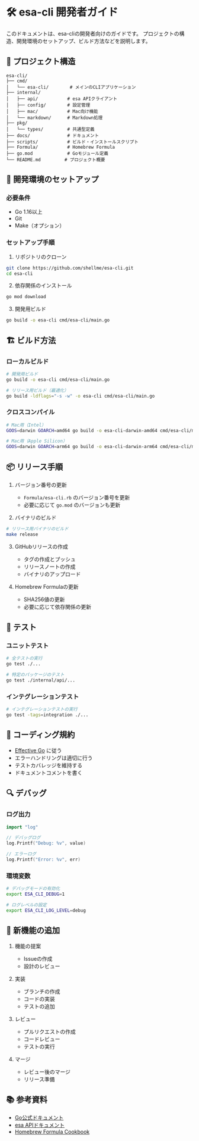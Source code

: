 # 🛠 esa-cli 開発者ガイド

このドキュメントは、esa-cliの開発者向けのガイドです。
プロジェクトの構造、開発環境のセットアップ、ビルド方法などを説明します。

## 📁 プロジェクト構造

```
esa-cli/
├── cmd/
│   └── esa-cli/        # メインのCLIアプリケーション
├── internal/
│   ├── api/           # esa APIクライアント
│   ├── config/        # 設定管理
│   ├── mac/           # Mac向け機能
│   └── markdown/      # Markdown処理
├── pkg/
│   └── types/         # 共通型定義
├── docs/              # ドキュメント
├── scripts/           # ビルド・インストールスクリプト
├── Formula/           # Homebrew Formula
├── go.mod             # Goモジュール定義
└── README.md         # プロジェクト概要
```

## 🔧 開発環境のセットアップ

### 必要条件

- Go 1.16以上
- Git
- Make（オプション）

### セットアップ手順

1. リポジトリのクローン
```bash
git clone https://github.com/shellme/esa-cli.git
cd esa-cli
```

2. 依存関係のインストール
```bash
go mod download
```

3. 開発用ビルド
```bash
go build -o esa-cli cmd/esa-cli/main.go
```

## 🏗 ビルド方法

### ローカルビルド

```bash
# 開発用ビルド
go build -o esa-cli cmd/esa-cli/main.go

# リリース用ビルド（最適化）
go build -ldflags="-s -w" -o esa-cli cmd/esa-cli/main.go
```

### クロスコンパイル

```bash
# Mac用（Intel）
GOOS=darwin GOARCH=amd64 go build -o esa-cli-darwin-amd64 cmd/esa-cli/main.go

# Mac用（Apple Silicon）
GOOS=darwin GOARCH=arm64 go build -o esa-cli-darwin-arm64 cmd/esa-cli/main.go
```

## 📦 リリース手順

1. バージョン番号の更新
   - `Formula/esa-cli.rb` のバージョン番号を更新
   - 必要に応じて `go.mod` のバージョンも更新

2. バイナリのビルド
```bash
# リリース用バイナリのビルド
make release
```

3. GitHubリリースの作成
   - タグの作成とプッシュ
   - リリースノートの作成
   - バイナリのアップロード

4. Homebrew Formulaの更新
   - SHA256値の更新
   - 必要に応じて依存関係の更新

## 🧪 テスト

### ユニットテスト

```bash
# 全テストの実行
go test ./...

# 特定のパッケージのテスト
go test ./internal/api/...
```

### インテグレーションテスト

```bash
# インテグレーションテストの実行
go test -tags=integration ./...
```

## 📝 コーディング規約

- [Effective Go](https://golang.org/doc/effective_go) に従う
- エラーハンドリングは適切に行う
- テストカバレッジを維持する
- ドキュメントコメントを書く

## 🔍 デバッグ

### ログ出力

```go
import "log"

// デバッグログ
log.Printf("Debug: %v", value)

// エラーログ
log.Printf("Error: %v", err)
```

### 環境変数

```bash
# デバッグモードの有効化
export ESA_CLI_DEBUG=1

# ログレベルの設定
export ESA_CLI_LOG_LEVEL=debug
```

## 🚀 新機能の追加

1. 機能の提案
   - Issueの作成
   - 設計のレビュー

2. 実装
   - ブランチの作成
   - コードの実装
   - テストの追加

3. レビュー
   - プルリクエストの作成
   - コードレビュー
   - テストの実行

4. マージ
   - レビュー後のマージ
   - リリース準備

## 📚 参考資料

- [Go公式ドキュメント](https://golang.org/doc/)
- [esa APIドキュメント](https://docs.esa.io/)
- [Homebrew Formula Cookbook](https://docs.brew.sh/Formula-Cookbook) 